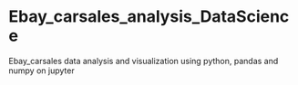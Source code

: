 # Ebay_carsales_analysis_DataScience
Ebay_carsales data analysis and visualization using python, pandas and numpy on jupyter
